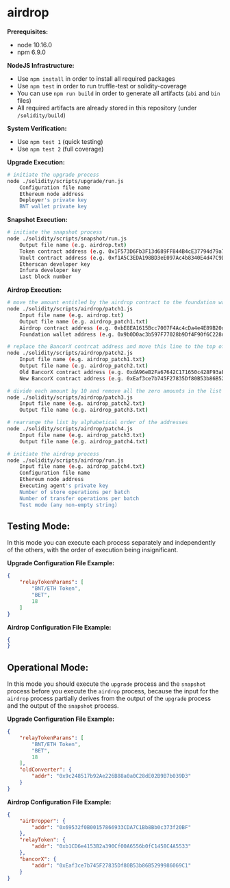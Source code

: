 # airdrop

**Prerequisites:**
- node 10.16.0
- npm 6.9.0

**NodeJS Infrastructure:**
- Use `npm install` in order to install all required packages
- Use `npm test` in order to run truffle-test or solidity-coverage
- You can use `npm run build` in order to generate all artifacts (`abi` and `bin` files)
- All required artifacts are already stored in this repository (under `/solidity/build`)

**System Verification:**
- Use `npm test 1` (quick testing)
- Use `npm test 2` (full coverage)

**Upgrade Execution:**
```bash
# initiate the upgrade process
node ./solidity/scripts/upgrade/run.js
    Configuration file name
    Ethereum node address
    Deployer's private key
    BNT wallet private key
```

**Snapshot Execution:**
```bash
# initiate the snapshot process
node ./solidity/scripts/snapshot/run.js
    Output file name (e.g. airdrop.txt)
    Token contract address (e.g. 0x1F573D6Fb3F13d689FF844B4cE37794d79a7FF1C)
    Vault contract address (e.g. 0xf1A5C3EDA198BD3eE097Ac4b8340E4d47C9D4679)
    Etherscan developer key
    Infura developer key
    Last block number
```

**Airdrop Execution:**
```bash
# move the amount entitled by the airdrop contract to the foundation wallet
node ./solidity/scripts/airdrop/patch1.js
    Input file name (e.g. airdrop.txt)
    Output file name (e.g. airdrop_patch1.txt)
    Airdrop contract address (e.g. 0xbE8EA1615Bcc7007F4Ac4cDa4e4E89B20d5c9499)
    Foundation wallet address (e.g. 0x9b0D0ac3b597F77028b9Df4F90f6C228d6ba33CC)
```

```bash
# replace the BancorX contrcat address and move this line to the top of the list
node ./solidity/scripts/airdrop/patch2.js
    Input file name (e.g. airdrop_patch1.txt)
    Output file name (e.g. airdrop_patch2.txt)
    Old BancorX contract address (e.g. 0xdA96eB2Fa67642C171650c428F93aBDfB8A63A2D)
    New BancorX contract address (e.g. 0xEaf3ce7b745F27835Df80B53b86B5299986069C1)
```

```bash
# divide each amount by 10 and remove all the zero amounts in the list
node ./solidity/scripts/airdrop/patch3.js
    Input file name (e.g. airdrop_patch2.txt)
    Output file name (e.g. airdrop_patch3.txt)
```

```bash
# rearrange the list by alphabetical order of the addresses
node ./solidity/scripts/airdrop/patch4.js
    Input file name (e.g. airdrop_patch3.txt)
    Output file name (e.g. airdrop_patch4.txt)
```

```bash
# initiate the airdrop process
node ./solidity/scripts/airdrop/run.js
    Input file name (e.g. airdrop_patch4.txt)
    Configuration file name
    Ethereum node address
    Executing agent's private key
    Number of store operations per batch
    Number of transfer operations per batch
    Test mode (any non-empty string)
```

## Testing Mode:

In this mode you can execute each process separately and independently of the others, with the order of execution being insignificant.

**Upgrade Configuration File Example:**
```json
{
    "relayTokenParams": [
        "BNT/ETH Token",
        "BET",
        18
    ]
}
```

**Airdrop Configuration File Example:**
```json
{
}
```

## Operational Mode:

In this mode you should execute the `upgrade` process and the `snapshot` process before you execute the `airdrop` process, because
the input for the `airdrop` process partially derives from the output of the `upgrade` process and the output of the `snapshot` process.

**Upgrade Configuration File Example:**
```json
{
    "relayTokenParams": [
        "BNT/ETH Token",
        "BET",
        18
    ],
    "oldConverter": {
        "addr": "0x9c248517b92Ae226B88a0a0C28dE02B9B7b039D3"
    }
}
```

**Airdrop Configuration File Example:**
```json
{
    "airDropper": {
        "addr": "0x69532f0B00157866933CDA7C1Bb8Bb0c373f20BF"
    },
    "relayToken": {
        "addr": "0xb1CD6e4153B2a390Cf00A6556b0fC1458C4A5533"
    },
    "bancorX": {
        "addr": "0xEaf3ce7b745F27835Df80B53b86B5299986069C1"
    }
}
```
